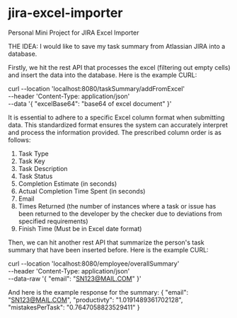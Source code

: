 # jira-excel-importer
Personal Mini Project for JIRA Excel Importer

THE IDEA:
I would like to save my task summary from Atlassian JIRA into a database.

Firstly, we hit the rest API that processes the excel (filtering out empty cells) and insert the data into the database. Here is the example CURL:

curl --location 'localhost:8080/taskSummary/addFromExcel' \
--header 'Content-Type: application/json' \
--data '{
    "excelBase64": "base64 of excel document"
}'

It is essential to adhere to a specific Excel column format when submitting data. This standardized format ensures the system can accurately interpret and process the information provided. The prescribed column order is as follows:
1. Task Type
2. Task Key
3. Task Description
4. Task Status
5. Completion Estimate (in seconds)
6. Actual Completion Time Spent (in seconds)
7. Email
8. Times Returned (the number of instances where a task or issue has been returned to the developer by the checker due to deviations from specified requirements) 
9. Finish Time (Must be in Excel date format)

Then, we can hit another rest API that summarize the person's task summary that have been inserted before. Here is the example CURL:

curl --location 'localhost:8080/employee/overallSummary' \
--header 'Content-Type: application/json' \
--data-raw '{
    "email": "SN123@MAIL.COM"
}'

And here is the example response for the summary:
{
    "email": "SN123@MAIL.COM",
    "productivty": "1.0191489361702128",
    "mistakesPerTask": "0.7647058823529411"
}
